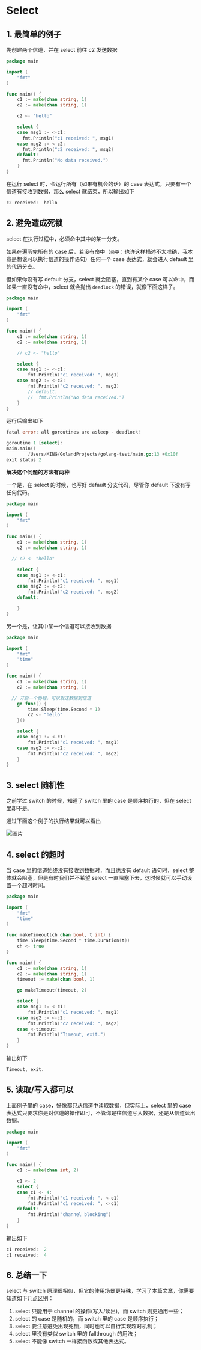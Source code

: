# Select

## 1. 最简单的例子

先创建两个信道，并在 select 前往 c2 发送数据

```go
package main

import (
    "fmt"
)

func main() {
    c1 := make(chan string, 1)
    c2 := make(chan string, 1)

    c2 <- "hello"

    select {
    case msg1 := <-c1:
      fmt.Println("c1 received: ", msg1)
    case msg2 := <-c2:
      fmt.Println("c2 received: ", msg2)
    default:
      fmt.Println("No data received.")
    }
}
```

在运行 select 时，会运行所有（如果有机会的话）的 case 表达式，只要有一个信道有接收到数据，那么 select 就结束，所以输出如下

```go
c2 received:  hello
```

## 2. 避免造成死锁

select 在执行过程中，必须命中其中的某一分支。

如果在遍历完所有的 case 后，若没有命中（`命中`：也许这样描述不太准确，我本意是想说可以执行信道的操作语句）任何一个 case 表达式，就会进入 default 里的代码分支。

但如果你没有写 default 分支，select 就会阻塞，直到有某个 case 可以命中，而如果一直没有命中，select 就会抛出 `deadlock` 的错误，就像下面这样子。

```go
package main

import (
    "fmt"
)

func main() {
    c1 := make(chan string, 1)
    c2 := make(chan string, 1)

    // c2 <- "hello"

    select {
    case msg1 := <-c1:
        fmt.Println("c1 received: ", msg1)
    case msg2 := <-c2:
        fmt.Println("c2 received: ", msg2)
        // default:
        //  fmt.Println("No data received.")
    }
}
```

运行后输出如下

```go
fatal error: all goroutines are asleep - deadlock!

goroutine 1 [select]:
main.main()
        /Users/MING/GolandProjects/golang-test/main.go:13 +0x10f
exit status 2
```

**解决这个问题的方法有两种**

一个是，在 select 的时候，也写好 default 分支代码，尽管你 default 下没有写任何代码。

```go
package main

import (
    "fmt"
)

func main() {
    c1 := make(chan string, 1)
    c2 := make(chan string, 1)

  // c2 <- "hello"

    select {
    case msg1 := <-c1:
        fmt.Println("c1 received: ", msg1)
    case msg2 := <-c2:
        fmt.Println("c2 received: ", msg2)
    default:

    }
}
```

另一个是，让其中某一个信道可以接收到数据

```go
package main

import (
    "fmt"
    "time"
)

func main() {
    c1 := make(chan string, 1)
    c2 := make(chan string, 1)

  // 开启一个协程，可以发送数据到信道
    go func() {
        time.Sleep(time.Second * 1)
        c2 <- "hello"
    }()

    select {
    case msg1 := <-c1:
        fmt.Println("c1 received: ", msg1)
    case msg2 := <-c2:
        fmt.Println("c2 received: ", msg2)
    }
}
```

## 3.  select 随机性

之前学过 switch 的时候，知道了 switch 里的 case 是顺序执行的，但在 select 里却不是。

通过下面这个例子的执行结果就可以看出

![图片](./assets/select/1.png)

## 4. select 的超时

当 case 里的信道始终没有接收到数据时，而且也没有 default 语句时，select 整体就会阻塞，但是有时我们并不希望 select 一直阻塞下去，这时候就可以手动设置一个超时时间。

```go
package main

import (
    "fmt"
    "time"
)

func makeTimeout(ch chan bool, t int) {
    time.Sleep(time.Second * time.Duration(t))
    ch <- true
}

func main() {
    c1 := make(chan string, 1)
    c2 := make(chan string, 1)
    timeout := make(chan bool, 1)

    go makeTimeout(timeout, 2)

    select {
    case msg1 := <-c1:
        fmt.Println("c1 received: ", msg1)
    case msg2 := <-c2:
        fmt.Println("c2 received: ", msg2)
    case <-timeout:
        fmt.Println("Timeout, exit.")
    }
}
```

输出如下

```go
Timeout, exit.
```

## 5. 读取/写入都可以

上面例子里的 case，好像都只从信道中读取数据，但实际上，select 里的 case 表达式只要求你是对信道的操作即可，不管你是往信道写入数据，还是从信道读出数据。

```go
package main

import (
    "fmt"
)

func main() {
    c1 := make(chan int, 2)

    c1 <- 2
    select {
    case c1 <- 4:
        fmt.Println("c1 received: ", <-c1)
        fmt.Println("c1 received: ", <-c1)
    default:
        fmt.Println("channel blocking")
    }
}
```

输出如下

```go
c1 received:  2
c1 received:  4
```

## 6. 总结一下

select 与 switch 原理很相似，但它的使用场景更特殊，学习了本篇文章，你需要知道如下几点区别：

1. select 只能用于 channel 的操作(写入/读出)，而 switch 则更通用一些；
2. select 的 case 是随机的，而 switch 里的 case 是顺序执行；
3. select 要注意避免出现死锁，同时也可以自行实现超时机制；
4. select 里没有类似 switch 里的 fallthrough 的用法；
5. select 不能像 switch 一样接函数或其他表达式。